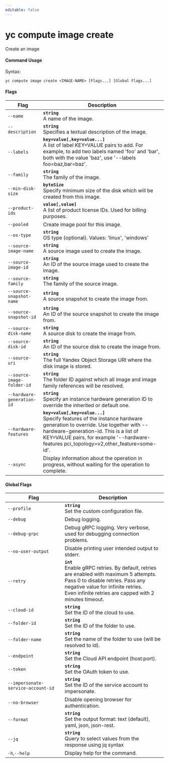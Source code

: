 ```yaml
---
editable: false
---
```


# yc compute image create

Create an image

#### Command Usage

Syntax: 

`yc compute image create <IMAGE-NAME> [Flags...] [Global Flags...]`

#### Flags

| Flag | Description |
|----|----|
|`--name`|<b>`string`</b><br/>A name of the image.|
|`--description`|<b>`string`</b><br/>Specifies a textual description of the image.|
|`--labels`|<b>`key=value[,key=value...]`</b><br/>A list of label KEY=VALUE pairs to add. For example, to add two labels named 'foo' and 'bar', both with the value 'baz', use '--labels foo=baz,bar=baz'.|
|`--family`|<b>`string`</b><br/>The family of the image.|
|`--min-disk-size`|<b>`byteSize`</b><br/>Specify minimum size of the disk which will be created from this image.|
|`--product-ids`|<b>`value[,value]`</b><br/>A list of product license IDs. Used for billing purposes.|
|`--pooled`|Create image pool for this image.|
|`--os-type`|<b>`string`</b><br/>OS type (optional). Values: 'linux', 'windows'|
|`--source-image-name`|<b>`string`</b><br/>A source image used to create the image.|
|`--source-image-id`|<b>`string`</b><br/>An ID of the source image used to create the image.|
|`--source-family`|<b>`string`</b><br/>The family of the source image.|
|`--source-snapshot-name`|<b>`string`</b><br/>A source snapshot to create the image from.|
|`--source-snapshot-id`|<b>`string`</b><br/>An ID of the source snapshot to create the image from.|
|`--source-disk-name`|<b>`string`</b><br/>A source disk to create the image from.|
|`--source-disk-id`|<b>`string`</b><br/>An ID of the source disk to create the image from.|
|`--source-uri`|<b>`string`</b><br/>The full Yandex Object Storage URI where the disk image is stored.|
|`--source-image-folder-id`|<b>`string`</b><br/>The folder ID against which all image and image family references will be resolved.|
|`--hardware-generation-id`|<b>`string`</b><br/>Specify an instance hardware generation ID to override the inherited or default one.|
|`--hardware-features`|<b>`key=value[,key=value...]`</b><br/>Specify features of the instance hardware generation to override. Use together with --hardware-generation-id. This is a list of KEY=VALUE pairs, for example '--hardware-features pci_topology=v2,other_feature=some-id'.|
|`--async`|Display information about the operation in progress, without waiting for the operation to complete.|

#### Global Flags

| Flag | Description |
|----|----|
|`--profile`|<b>`string`</b><br/>Set the custom configuration file.|
|`--debug`|Debug logging.|
|`--debug-grpc`|Debug gRPC logging. Very verbose, used for debugging connection problems.|
|`--no-user-output`|Disable printing user intended output to stderr.|
|`--retry`|<b>`int`</b><br/>Enable gRPC retries. By default, retries are enabled with maximum 5 attempts.<br/>Pass 0 to disable retries. Pass any negative value for infinite retries.<br/>Even infinite retries are capped with 2 minutes timeout.|
|`--cloud-id`|<b>`string`</b><br/>Set the ID of the cloud to use.|
|`--folder-id`|<b>`string`</b><br/>Set the ID of the folder to use.|
|`--folder-name`|<b>`string`</b><br/>Set the name of the folder to use (will be resolved to id).|
|`--endpoint`|<b>`string`</b><br/>Set the Cloud API endpoint (host:port).|
|`--token`|<b>`string`</b><br/>Set the OAuth token to use.|
|`--impersonate-service-account-id`|<b>`string`</b><br/>Set the ID of the service account to impersonate.|
|`--no-browser`|Disable opening browser for authentication.|
|`--format`|<b>`string`</b><br/>Set the output format: text (default), yaml, json, json-rest.|
|`--jq`|<b>`string`</b><br/>Query to select values from the response using jq syntax|
|`-h`,`--help`|Display help for the command.|
